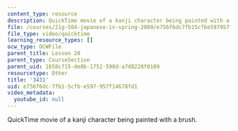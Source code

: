 ```yaml
---
content_type: resource
description: QuickTime movie of a kanji character being painted with a brush.
file: /courses/21g-504-japanese-iv-spring-2009/e756f6dc7fb15cfbe597957f14678fd1_3431.mov
file_type: video/quicktime
learning_resource_types: []
ocw_type: OCWFile
parent_title: Lesson 20
parent_type: CourseSection
parent_uid: 1658c715-de8b-1752-598d-a7d8228f0109
resourcetype: Other
title: '3431'
uid: e756f6dc-7fb1-5cfb-e597-957f14678fd1
video_metadata:
  youtube_id: null
---
```

QuickTime movie of a kanji character being painted with a brush.
